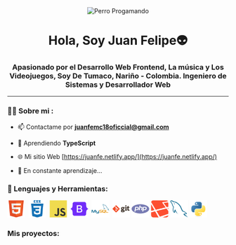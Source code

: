 <div id="header" align="center">
    <img src="https://media.giphy.com/media/Dk57URqjqjHjNGHeMV/giphy.gif" alt="Perro Progamando" width="190" />
    <h1 align="center">Hola, Soy Juan Felipe👽</h1>
        <h3 align="center">Apasionado por el Desarrollo Web Frontend, La música y Los Videojuegos, Soy De Tumaco, Nariño - Colombia. Ingeniero de Sistemas y Desarrollador Web</h3>

</div>

---

### 👨‍💻 Sobre mi :

- 📫 Contactame por **juanfemc18oficcial@gmail.com**

- 🌱 Aprendiendo **TypeScript**

- 🌐 Mi sitio Web [https://juanfe.netlify.app/](https://juanfe.netlify.app/)

- 🤖 En constante aprendizaje...

<div align="left">
    <h3>🔨 Lenguajes y Herramientas:</h3>
    <div>
        <img src="https://github.com/devicons/devicon/blob/master/icons/html5/html5-original.svg" title="HTML5" alt="HTML" width="40" height="40"/>&nbsp;
        <img src="https://github.com/devicons/devicon/blob/master/icons/css3/css3-plain-wordmark.svg"  title="CSS3" alt="CSS" width="40" height="40"/>&nbsp;
        <img src="https://github.com/devicons/devicon/blob/master/icons/javascript/javascript-original.svg" title="JavaScript" alt="JavaScript" width="40" height="40"/>&nbsp;
        <img src="https://github.com/devicons/devicon/blob/master/icons/bootstrap/bootstrap-plain.svg" title="Bootstrap" alt="Bootstrap" width="40" height="40"/>&nbsp;
        <img src="https://github.com/devicons/devicon/blob/master/icons/mysql/mysql-original-wordmark.svg" title="MySQL"  alt="MySQL" width="40" height="40"/>&nbsp;
        <img src="https://github.com/devicons/devicon/blob/master/icons/git/git-original-wordmark.svg" title="Git" **alt="Git" width="40" height="40"/>
        <img src="https://github.com/devicons/devicon/blob/master/icons/php/php-plain.svg" title="PHP" **alt="PHP" width="40" height="40"/>
        <img src="https://github.com/devicons/devicon/blob/master/icons/laravel/laravel-plain.svg" title="Laravel" **alt="Larabel" width="40" height="40"/>
        <img src="https://github.com/devicons/devicon/blob/master/icons/mysql/mysql-plain.svg" title="MySql" **alt="MySql" width="40" height="40"/>
        <img src="https://github.com/devicons/devicon/blob/master/icons/python/python-original.svg" title="Python" **alt="Python" width="40" height="40"/>
      </div>
</div>

<div align="left">
    <h3>Mis proyectos: </h3>
</div>

